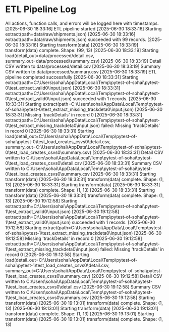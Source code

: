 # ETL Pipeline Log

All actions, function calls, and errors will be logged here with timestamps.
[2025-06-30 18:33:16] ETL pipeline started
[2025-06-30 18:33:16] Starting extract(path=data/raw/shipments.json)
[2025-06-30 18:33:16] extract(path=data/raw/shipments.json) succeeded with 99 records.
[2025-06-30 18:33:16] Starting transform(data)
[2025-06-30 18:33:19] transform(data) complete. Shape: (99, 13)
[2025-06-30 18:33:19] Starting load(detail_out=data/processed/detail.csv, summary_out=data/processed/summary.csv)
[2025-06-30 18:33:19] Detail CSV written to data/processed/detail.csv
[2025-06-30 18:33:19] Summary CSV written to data/processed/summary.csv
[2025-06-30 18:33:19] ETL pipeline completed successfully
[2025-06-30 18:33:31] Starting extract(path=C:\Users\sohai\AppData\Local\Temp\pytest-of-sohai\pytest-0\test_extract_valid0\input.json)
[2025-06-30 18:33:31] extract(path=C:\Users\sohai\AppData\Local\Temp\pytest-of-sohai\pytest-0\test_extract_valid0\input.json) succeeded with 1 records.
[2025-06-30 18:33:31] Starting extract(path=C:\Users\sohai\AppData\Local\Temp\pytest-of-sohai\pytest-0\test_extract_missing_trackdeta0\input.json)
[2025-06-30 18:33:31] Missing 'trackDetails' in record 0
[2025-06-30 18:33:31] extract(path=C:\Users\sohai\AppData\Local\Temp\pytest-of-sohai\pytest-0\test_extract_missing_trackdeta0\input.json) failed: Missing 'trackDetails' in record 0
[2025-06-30 18:33:31] Starting load(detail_out=C:\Users\sohai\AppData\Local\Temp\pytest-of-sohai\pytest-0\test_load_creates_csvs0\detail.csv, summary_out=C:\Users\sohai\AppData\Local\Temp\pytest-of-sohai\pytest-0\test_load_creates_csvs0\summary.csv)
[2025-06-30 18:33:31] Detail CSV written to C:\Users\sohai\AppData\Local\Temp\pytest-of-sohai\pytest-0\test_load_creates_csvs0\detail.csv
[2025-06-30 18:33:31] Summary CSV written to C:\Users\sohai\AppData\Local\Temp\pytest-of-sohai\pytest-0\test_load_creates_csvs0\summary.csv
[2025-06-30 18:33:31] Starting transform(data)
[2025-06-30 18:33:31] transform(data) complete. Shape: (1, 13)
[2025-06-30 18:33:31] Starting transform(data)
[2025-06-30 18:33:31] transform(data) complete. Shape: (1, 13)
[2025-06-30 18:33:31] Starting transform(data)
[2025-06-30 18:33:31] transform(data) complete. Shape: (1, 13)
[2025-06-30 19:12:58] Starting extract(path=C:\Users\sohai\AppData\Local\Temp\pytest-of-sohai\pytest-1\test_extract_valid0\input.json)
[2025-06-30 19:12:58] extract(path=C:\Users\sohai\AppData\Local\Temp\pytest-of-sohai\pytest-1\test_extract_valid0\input.json) succeeded with 1 records.
[2025-06-30 19:12:58] Starting extract(path=C:\Users\sohai\AppData\Local\Temp\pytest-of-sohai\pytest-1\test_extract_missing_trackdeta0\input.json)
[2025-06-30 19:12:58] Missing 'trackDetails' in record 0
[2025-06-30 19:12:58] extract(path=C:\Users\sohai\AppData\Local\Temp\pytest-of-sohai\pytest-1\test_extract_missing_trackdeta0\input.json) failed: Missing 'trackDetails' in record 0
[2025-06-30 19:12:58] Starting load(detail_out=C:\Users\sohai\AppData\Local\Temp\pytest-of-sohai\pytest-1\test_load_creates_csvs0\detail.csv, summary_out=C:\Users\sohai\AppData\Local\Temp\pytest-of-sohai\pytest-1\test_load_creates_csvs0\summary.csv)
[2025-06-30 19:12:58] Detail CSV written to C:\Users\sohai\AppData\Local\Temp\pytest-of-sohai\pytest-1\test_load_creates_csvs0\detail.csv
[2025-06-30 19:12:58] Summary CSV written to C:\Users\sohai\AppData\Local\Temp\pytest-of-sohai\pytest-1\test_load_creates_csvs0\summary.csv
[2025-06-30 19:12:58] Starting transform(data)
[2025-06-30 19:13:01] transform(data) complete. Shape: (1, 13)
[2025-06-30 19:13:01] Starting transform(data)
[2025-06-30 19:13:01] transform(data) complete. Shape: (1, 13)
[2025-06-30 19:13:01] Starting transform(data)
[2025-06-30 19:13:01] transform(data) complete. Shape: (1, 13)
